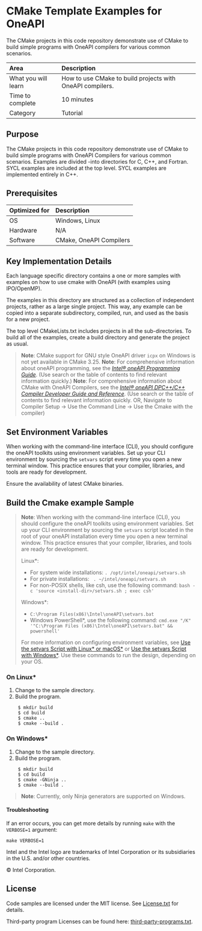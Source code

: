 # CMake Template Examples for OneAPI

The CMake projects in this code repository demonstrate use of CMake to build
simple programs with OneAPI compilers for various common scenarios.


| Area                      | Description
|:---                       |:---
| What you will learn       | How to use CMake to build projects with OneAPI compilers.
| Time to complete          | 10 minutes
| Category                  | Tutorial

## Purpose

The CMake projects in this code repository demonstrate use of CMake to build
simple programs with OneAPI Compilers for various common scenarios. Examples are divided
-into directories for C, C++, and Fortran. SYCL examples are included at the
top level. SYCL examples are implemented entirely in C++.

## Prerequisites

| Optimized for             | Description
|:---                       |:---
| OS                        | Windows, Linux
| Hardware                  | N/A
| Software                  | CMake, OneAPI Compilers

## Key Implementation Details


Each language specific directory contains a one or more samples with examples on how to use cmake with OneAPI (with examples using IPO/OpenMP).

The examples in this directory are structured as a collection of independent
projects, rather as a large single project. This way, any example can be copied
into a separate subdirectory, compiled, run, and used as the basis for a new project.

The top level CMakeLists.txt includes projects in all the sub-directories.  To
build all of the examples, create a build directory and generate the project as
usual.

>**Note**: CMake support for GNU style OneAPI driver `icpx` on Windows is not yet available in CMake 3.25.
>**Note**: For comprehensive information about oneAPI programming, see the *[Intel® oneAPI Programming Guide](https://software.intel.com/en-us/oneapi-programming-guide)*. (Use search or the table of contents to find relevant information quickly.)
>**Note**: For comprehensive information about CMake with OneAPI Compilers, see the *[Intel® oneAPI DPC++/C++ Compiler Developer Guide and Reference](https://www.intel.com/content/www/us/en/docs/dpcpp-cpp-compiler/developer-guide-reference)*. (Use search or the table of contents to find relevant information quickly. OR, Navigate to Compiler Setup -> Use the Command Line -> Use the Cmake with the compiler)


## Set Environment Variables
When working with the command-line interface (CLI), you should configure the oneAPI toolkits using environment variables. Set up your CLI environment by sourcing the `setvars` script every time you open a new terminal window. This practice ensures that your compiler, libraries, and tools are ready for development.

Ensure the availability of latest CMake binaries.

## Build the Cmake example Sample

> **Note**: When working with the command-line interface (CLI), you should configure the oneAPI toolkits using environment variables.
> Set up your CLI environment by sourcing the `setvars` script located in the root of your oneAPI installation every time you open a new terminal window.
> This practice ensures that your compiler, libraries, and tools are ready for development.
>
> Linux*:
> - For system wide installations: `. /opt/intel/oneapi/setvars.sh`
> - For private installations: ` . ~/intel/oneapi/setvars.sh`
> - For non-POSIX shells, like csh, use the following command: `bash -c 'source <install-dir>/setvars.sh ; exec csh'`
>
> Windows*:
> - `C:\Program Files(x86)\Intel\oneAPI\setvars.bat`
> - Windows PowerShell*, use the following command: `cmd.exe "/K" '"C:\Program Files (x86)\Intel\oneAPI\setvars.bat" && powershell'`
>
> For more information on configuring environment variables, see [Use the setvars Script with Linux* or macOS*](https://www.intel.com/content/www/us/en/develop/documentation/oneapi-programming-guide/top/oneapi-development-environment-setup/use-the-setvars-script-with-linux-or-macos.html) or [Use the setvars Script with Windows*](https://www.intel.com/content/www/us/en/develop/documentation/oneapi-programming-guide/top/oneapi-development-environment-setup/use-the-setvars-script-with-windows.html).
Use these commands to run the design, depending on your OS.

### On Linux*

1. Change to the sample directory.
2. Build the program.
   ```
    $ mkdir build
    $ cd build
    $ cmake ..
    $ cmake --build .
   ```

### On Windows*


1. Change to the sample directory.
2. Build the program.
   ```
    $ mkdir build
    $ cd build
    $ cmake -GNinja ..
    $ cmake --build .
   ```
>**Note**: Currently, only Ninja generators are supported on Windows.

#### Troubleshooting

If an error occurs, you can get more details by running `make` with
the `VERBOSE=1` argument:
```
make VERBOSE=1
```



Intel and the Intel logo are trademarks of Intel Corporation or its subsidiaries in the U.S. and/or other countries.

© Intel Corporation.

## License

Code samples are licensed under the MIT license. See [License.txt](https://github.com/oneapi-src/oneAPI-samples/blob/master/License.txt) for details.

Third-party program Licenses can be found here: [third-party-programs.txt](https://github.com/oneapi-src/oneAPI-samples/blob/master/third-party-programs.txt).
